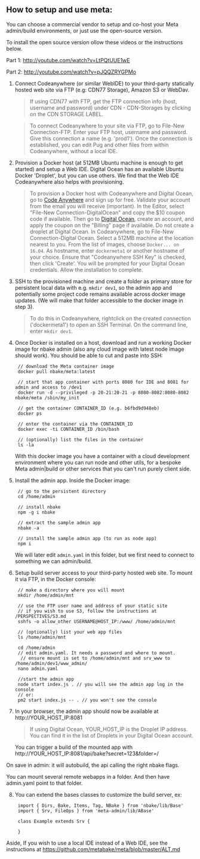 ## How to setup and use meta:

You can choose a commercial vendor to setup and co-host your Meta admin/build environments, or just use the open-source version.

To install the open source version ollow these videos or the instructions below.

Part 1: http://youtube.com/watch?v=LtPQtUUE1wE

Part 2: http://youtube.com/watch?v=pJQQZRYGPMo


1. Connect Codeanywhere (or similar WebIDE) to your third-party statically hosted web site via FTP (e.g: CDN77 Storage), Amazon S3 or WebDav.

	> If using CDN77 with FTP, get the FTP connection info (host, username and password) under CDN - CDN-Storages by clicking on the CDN STORAGE LABEL.

	> To connect Codeanywhere to your site via FTP, go to File-New Connection-FTP. Enter your FTP host, username and password. Give this connection a name (e.g. 'prod1'). Once the connection is established, you can edit Pug and other files from within Codeanywhere, without a local IDE.


1. Provision a Docker host (at 512MB Ubuntu machine is enough to get started) and setup a Web IDE. Digital Ocean has an available Ubuntu Docker 'Droplet', but you can use others. We find that the Web IDE Codeanywhere also helps with provisioning.

	> To provision a Docker host with Codeanywhere and Digital Ocean, go to  <a href='https://codeanywhere.com' target='_blank'>Code Anywhere</a> and sign up for free. Validate your account from the email you will receive (important). In the Editor, select "File-New Connection-DigitalOcean" and copy the $10 coupon code if available. Then go to <a href='https://www.digitalocean.com' target='_blank'>Digital Ocean</a>, create an account, and apply the coupon on the "Billing" page if available. Do not create a droplet at Digital Ocean. In Codeanywhere, go to File-New Connection-Digital Ocean. Select a 512MB machine at the location nearest to you. From the list of images, choose `Docker... on 16.04`. As hostname, enter `dockermeta1` or another hostname of your choice. Ensure that "Codeanywhere SSH Key" is checked, then click 'Create'. You will be prompted for your Digital Ocean credentials. Allow the installation to complete.

2. SSH to the provisioned machine and create a folder as primary store for persistent local data with e.g. `mkdir dev1`, so the admin app and potentially some project code remains available across docker image updates. (We will make that folder accessible to the docker image in step 3).

	> To do this in Codeanywhere, rightclick on the created connection ('dockermeta1') to open an SSH Terminal. On the command line, enter `mkdir dev1`.

3. Once Docker is installed on a host, download and run a working Docker image for nbake admin (also any cloud image with latest node image should work). You should be able to cut and paste into SSH:

        // download the Meta container image
        docker pull nbake/meta:latest

        // start that app container with ports 8080 for IDE and 8081 for admin and access to /dev1
        docker run -d --privileged -p 20-21:20-21 -p 8080-8082:8080-8082 nbake/meta /sbin/my_init

        // get the container CONTAINER_ID (e.g. b6fbd9d948eb)
        docker ps

        // enter the container via the CONTAINER_ID
        docker exec -ti CONTAINER_ID /bin/bash

        // (optionally) list the files in the container
        ls -la

	With this docker image you have a container with a cloud development environment where you can run node and other utils, for a bespoke Meta admin|build or other services that you can't run purely client side.

4. Install the admin app. Inside the Docker image:

        // go to the persistent directory
        cd /home/admin

        // install nbake
        npm -g i nbake

        // extract the sample admin app
        nbake -a

        // install the sample admin app (to run as node app)
        npm i

	We will later edit `admin.yaml` in this folder, but we first need to connect to something we can admin/build.

6. Setup build server access to your third-party hosted web site. To mount it via FTP, in the Docker console:

        // make a directory where you will mount
        mkdir /home/admin/mnt

        // use the FTP user name and address of your static site
        // if you wish to use S3, follow the instructions at /PERSPECTIVES/S3.md
        sshfs -o allow_other USERNAME@HOST_IP:/www/ /home/admin/mnt

        // (optionally) list your web app files
        ls /home/admin/mnt

        cd /home/admin
        // edit admin.yaml. It needs a password and where to mount.
         // ensure mount is set to /home/admin/mnt and srv_www to /home/admin/dev1/www_admin/
        nano admin.yaml

        //start the admin app
        node start index.js . // you will see the admin app log in the console
        // or:
        pm2 start index.js -- . // you won't see the console


7. In your browser, the admin app should now be available at http://YOUR_HOST_IP:8081

	> If using Digital Ocean, YOUR_HOST_IP is the Droplet IP address. You can find it in the list of Droplets in your Digital Ocean account.

	You can trigger a build of the mounted app with http://YOUR_HOST_IP:8081/api/bake?secret=123&folder=/


On save in admin: it will autobuild, the api calling the right nbake flags.

You can mount several remote webapps in a folder. And then have admin.yaml point to that folder.

8. You can extend the bases classes to customize the build server, ex:


		import { Dirs, Bake, Items, Tag, NBake } from 'nbake/lib/Base'
		import { Srv, FileOps } from 'meta-admin/lib/ABase'

		class Example extends Srv {

		}



Aside, If you wish to use a local IDE instead of a Web IDE, see the instructions at https://github.com/metabake/meta/blob/master/ALT.md
